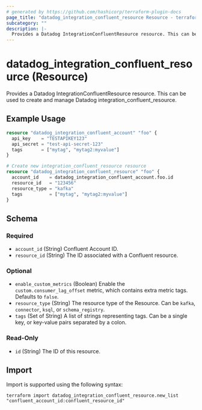 ```yaml
---
# generated by https://github.com/hashicorp/terraform-plugin-docs
page_title: "datadog_integration_confluent_resource Resource - terraform-provider-datadog"
subcategory: ""
description: |-
  Provides a Datadog IntegrationConfluentResource resource. This can be used to create and manage Datadog integrationconfluentresource.
---
```


# datadog_integration_confluent_resource (Resource)

Provides a Datadog IntegrationConfluentResource resource. This can be used to create and manage Datadog integration_confluent_resource.

## Example Usage

```terraform
resource "datadog_integration_confluent_account" "foo" {
  api_key    = "TESTAPIKEY123"
  api_secret = "test-api-secret-123"
  tags       = ["mytag", "mytag2:myvalue"]
}

# Create new integration_confluent_resource resource
resource "datadog_integration_confluent_resource" "foo" {
  account_id    = datadog_integration_confluent_account.foo.id
  resource_id   = "123456"
  resource_type = "kafka"
  tags          = ["mytag", "mytag2:myvalue"]
}
```

<!-- schema generated by tfplugindocs -->
## Schema

### Required

- `account_id` (String) Confluent Account ID.
- `resource_id` (String) The ID associated with a Confluent resource.

### Optional

- `enable_custom_metrics` (Boolean) Enable the `custom.consumer_lag_offset` metric, which contains extra metric tags. Defaults to `false`.
- `resource_type` (String) The resource type of the Resource. Can be `kafka`, `connector`, `ksql`, or `schema_registry`.
- `tags` (Set of String) A list of strings representing tags. Can be a single key, or key-value pairs separated by a colon.

### Read-Only

- `id` (String) The ID of this resource.

## Import

Import is supported using the following syntax:

```shell
terraform import datadog_integration_confluent_resource.new_list "confluent_account_id:confluent_resource_id"
```
